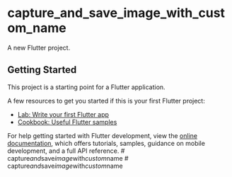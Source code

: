 # capture_and_save_image_with_custom_name

A new Flutter project.

## Getting Started

This project is a starting point for a Flutter application.

A few resources to get you started if this is your first Flutter project:

- [Lab: Write your first Flutter app](https://docs.flutter.dev/get-started/codelab)
- [Cookbook: Useful Flutter samples](https://docs.flutter.dev/cookbook)

For help getting started with Flutter development, view the
[online documentation](https://docs.flutter.dev/), which offers tutorials,
samples, guidance on mobile development, and a full API reference.
#   c a p t u r e _ a n d _ s a v e _ i m a g e _ w i t h _ c u s t o m _ n a m e  
 #   c a p t u r e _ a n d _ s a v e _ i m a g e _ w i t h _ c u s t o m _ n a m e  
 
